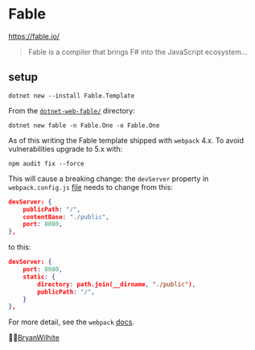 # Fable

<https://fable.io/>

>Fable is a compiler that brings F# into the JavaScript ecosystem…

## setup

```shell
dotnet new --install Fable.Template
```

From the [`dotnet-web-fable/`](../dotnet-web-fable) directory:

```shell
dotnet new fable -n Fable.One -o Fable.One
```

As of this writing the Fable template shipped with `webpack` 4.x. To avoid vulnerabilities upgrade to 5.x with:

```shell
npm audit fix --force
```

This will cause a breaking change: the `devServer` property in `webpack.config.js` [file](./Fable.One/webpack.config.js) needs to change from this:

```json
devServer: {
    publicPath: "/",
    contentBase: "./public",
    port: 8080,
},
```

to this:

```json
devServer: {
    port: 8080,
    static: {
        directory: path.join(__dirname, "./public"),
        publicPath: "/",
    }
},
```

For more detail, see the `webpack` [docs](https://webpack.js.org/configuration/dev-server/#devserver).

🐙🐱[BryanWilhite](https://github.com/BryanWilhite)
